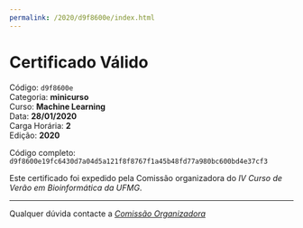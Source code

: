 ```yaml
---
permalink: /2020/d9f8600e/index.html
---
```


# Certificado Válido

Código: `d9f8600e`<br>
Categoria: **minicurso**<br>
Curso: **Machine Learning**<br>
Data: **28/01/2020**<br>
Carga Horária: **2**<br>
Edição: **2020**<br>


Código completo: `d9f8600e19fc6430d7a04d5a121f8f8767f1a45b48fd77a980bc600bd4e37cf3`


Este certificado foi expedido pela Comissão organizadora do *IV Curso de Verão em Bioinformática da UFMG*.

----

Qualquer dúvida contacte a [_Comissão Organizadora_](<mailto:cursobioinfoufmg@gmail.com$subject=[Certificados]>)

